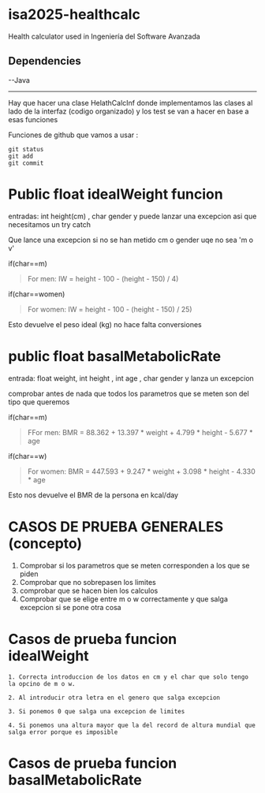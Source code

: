# isa2025-healthcalc
Health calculator used in Ingeniería del Software Avanzada

## Dependencies
--Java

---
Hay que hacer una clase HelathCalcInf
donde implementamos las clases al lado de la interfaz (codigo organizado) y los test se van a hacer en base a esas funciones


Funciones de github que vamos a usar :
```
git status
git add
git commit
```


# Public float idealWeight funcion
entradas: int height(cm) , char gender y puede lanzar una excepcion asi que necesitamos un try catch

Que lance una excepcion si no se han metido cm o gender uqe no sea 'm o v' 

if(char==m)
>For men: IW = height - 100 - (height - 150) / 4)

if(char==women)
>For women: IW = height - 100 - (height - 150) / 25)

Esto devuelve el peso ideal (kg) no hace falta conversiones

# public float basalMetabolicRate
entrada: float weight, int height , int age , char gender y lanza un excepcion

comprobar antes de nada que todos los parametros que se meten son del tipo que queremos

if(char==m)
>FFor men: BMR = 88.362 + 13.397 * weight + 4.799 * height - 5.677 * age

if(char==w)
>For women: BMR = 447.593 + 9.247 * weight + 3.098 * height - 4.330 * age

Esto nos devuelve el BMR de la persona en kcal/day




# CASOS DE PRUEBA GENERALES (concepto)

1. Comprobar si los parametros que se meten corresponden a los que se piden 
2. Comprobar que no sobrepasen los limites
3. comprobar que se hacen bien los calculos
4. Comprobar que se elige entre m o w correctamente y que salga excepcion si se pone otra cosa

# Casos de prueba funcion idealWeight
```
1. Correcta introduccion de los datos en cm y el char que solo tengo la opcino de m o w.

2. Al introducir otra letra en el genero que salga excepcion

3. Si ponemos 0 que salga una excepcion de limites

4. Si ponemos una altura mayor que la del record de altura mundial que salga error porque es imposible

```

# Casos de prueba funcion basalMetabolicRate
```

```